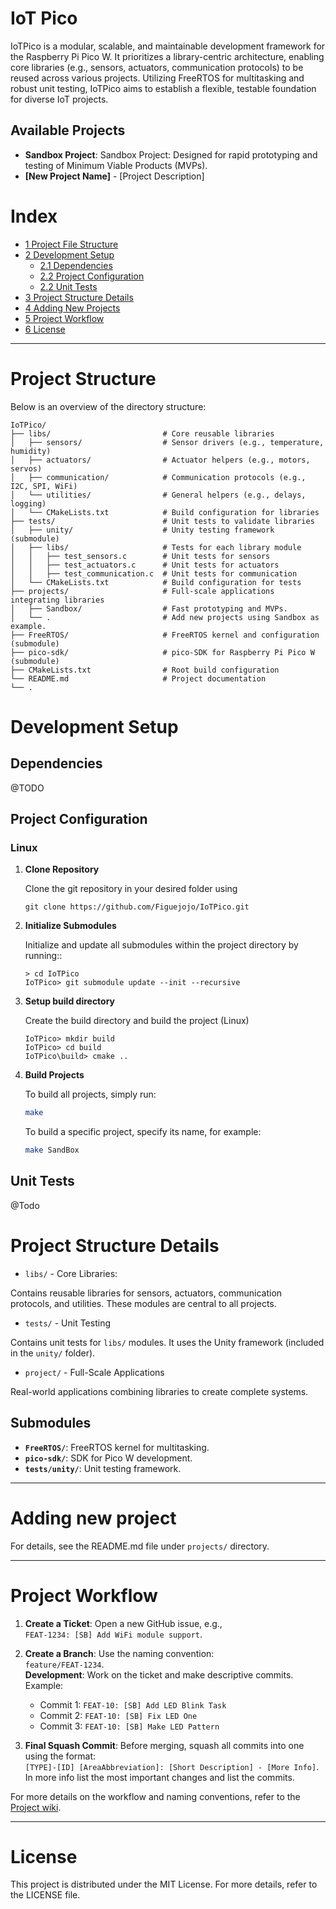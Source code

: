 # IoT Pico
IoTPico is a modular, scalable, and maintainable development framework for the Raspberry Pi Pico W. It prioritizes a library-centric architecture, enabling core libraries (e.g., sensors, actuators, communication protocols) to be reused across various projects. Utilizing FreeRTOS for multitasking and robust unit testing, IoTPico aims to establish a flexible, testable foundation for diverse IoT projects.


## Available Projects
- **Sandbox Project**: Sandbox Project: Designed for rapid prototyping and testing of Minimum Viable Products (MVPs).
- **[New Project Name]** - [Project Description]

# Index
- [1 Project File Structure](#PFStruct)
- [2 Development Setup](#DevSetup)
    - [2.1 Dependencies](#Dependencies)
    - [2.2 Project Configuration](#PConfig)
    - [2.2 Unit Tests](#UTests)
- [3 Project Structure Details](#PStruct)
- [4 Adding New Projects ](#NewP)
- [5 Project Workflow](#PWork)
- [6 License](#License)

---

<a  name="PFStruct"></a>
# Project Structure
Below is an overview of the directory structure:

```
IoTPico/
├── libs/                         # Core reusable libraries
│   ├── sensors/                  # Sensor drivers (e.g., temperature, humidity)
│   ├── actuators/                # Actuator helpers (e.g., motors, servos)
│   ├── communication/            # Communication protocols (e.g., I2C, SPI, WiFi)
│   └── utilities/                # General helpers (e.g., delays, logging)
│   └── CMakeLists.txt            # Build configuration for libraries
├── tests/                        # Unit tests to validate libraries
│   ├── unity/                    # Unity testing framework (submodule)
│   ├── libs/                     # Tests for each library module
│   │   ├── test_sensors.c        # Unit tests for sensors
│   │   ├── test_actuators.c      # Unit tests for actuators
│   │   ├── test_communication.c  # Unit tests for communication
│   └── CMakeLists.txt            # Build configuration for tests
├── projects/                     # Full-scale applications integrating libraries
│   ├── Sandbox/                  # Fast prototyping and MVPs.
│   └── .                         # Add new projects using Sandbox as example.
├── FreeRTOS/                     # FreeRTOS kernel and configuration (submodule)
├── pico-sdk/                     # pico-SDK for Raspberry Pi Pico W (submodule)
├── CMakeLists.txt                # Root build configuration
└── README.md                     # Project documentation
└── .
```

<a  name="DevSetup"></a>
# Development Setup

<a  name="Dependencies"></a>
## Dependencies
@TODO

<a  name="PConfig"></a>
## Project Configuration

### Linux
1. **Clone Repository**

    Clone the git repository in your desired folder using
    ```shell
    git clone https://github.com/Figuejojo/IoTPico.git
    ```
2. **Initialize Submodules** 

    Initialize and update all submodules within the project directory by running::
    ```shell
    > cd IoTPico
    IoTPico> git submodule update --init --recursive
    ```
3. **Setup build directory**

    Create the build directory and build the project (Linux)
    ```shell
    IoTPico> mkdir build
    IoTPico> cd build
    IoTPico\build> cmake ..
    ```
4. **Build Projects**

    To build all projects, simply run:
    ```bash
    make
     ```
    To build a specific project, specify its name, for example:
     ```bash
     make SandBox
     ```

<a  name="UTests"></a>
## Unit Tests
@Todo

<a  name="PStruct"></a>
# Project Structure Details

- `libs/` - Core Libraries: 

Contains reusable libraries for sensors, actuators, communication protocols, and utilities. These modules are central to all projects.

- `tests/` - Unit Testing

Contains unit tests for `libs/` modules. It uses the Unity framework (included in the `unity/` folder).

- `project/` - Full-Scale Applications

Real-world applications combining libraries to create complete systems.

## Submodules
- **`FreeRTOS/`**: FreeRTOS kernel for multitasking.
- **`pico-sdk/`**: SDK for Pico W development.
- **`tests/unity/`**: Unit testing framework.

---

<a  name="NewP"></a>
# Adding new project
For details, see the README.md file under `projects/` directory.

---

<a  name="PWork"></a>
# Project Workflow

1. **Create a Ticket**: Open a new GitHub issue, e.g.,  
   `FEAT-1234: [SB] Add WiFi module support`.
2. **Create a Branch**: Use the naming convention:  
   `feature/FEAT-1234`.  
    **Development**: Work on the ticket and make descriptive commits. Example:  
    - Commit 1: `FEAT-10: [SB] Add LED Blink Task`
    - Commit 2: `FEAT-10: [SB] Fix LED One`
    - Commit 3: `FEAT-10: [SB] Make LED Pattern`

5. **Final Squash Commit**: Before merging, squash all commits into one using the format:  
   `[TYPE]-[ID] [AreaAbbreviation]: [Short Description] - [More Info]`.
    In more info list the most important changes and list the commits.

For more details on the workflow and naming conventions, refer to the [Project wiki](https://github.com/Figuejojo/IoTPico/wiki/Project-Git-Ticket,-Branch,-and-Commit-Naming-Conventions). 

---

<a  name="License"></a>
# License
This project is distributed under the MIT License. For more details, refer to the LICENSE file.